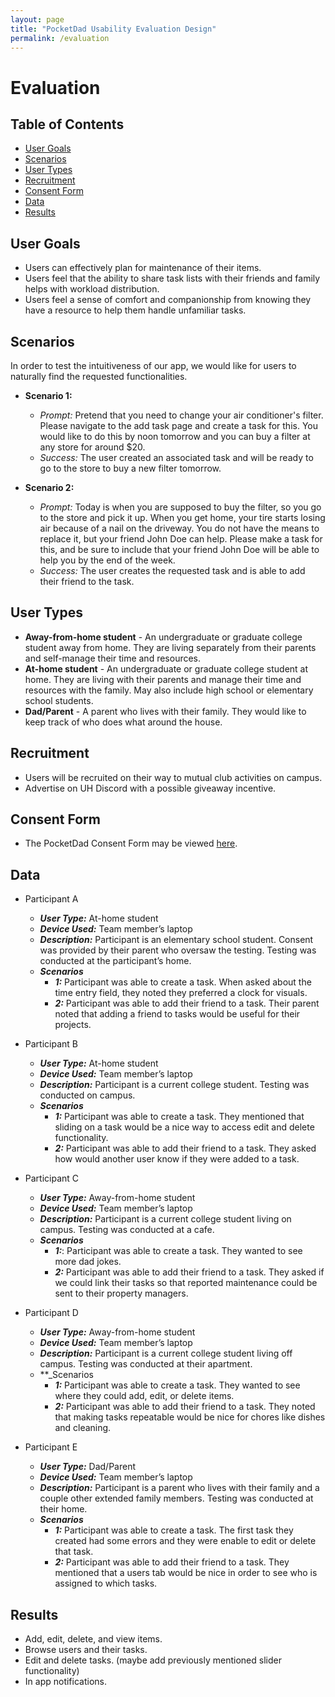 ```yaml
---
layout: page
title: "PocketDad Usability Evaluation Design"
permalink: /evaluation
---
```


# Evaluation

## Table of Contents
* [User Goals](#user-goals)
* [Scenarios](#scenarios)
* [User Types](#user-types)
* [Recruitment](#recruitment)
* [Consent Form](#consent-form)
* [Data](#data)
* [Results](#results)

## User Goals
* Users can effectively plan for maintenance of their items.
* Users feel that the ability to share task lists with their friends and family helps with workload distribution.
* Users feel a sense of comfort and companionship from knowing they have a resource to help them handle unfamiliar tasks.


## Scenarios
In order to test the intuitiveness of our app, we would like for users to naturally find the requested functionalities. 

* **Scenario 1:**
  * _Prompt:_ Pretend that you need to change your air conditioner's filter. Please navigate to the add task page and create a task for this. You would like to do this by noon tomorrow and you can buy a filter at any store for around $20.
  * _Success:_ The user created an associated task and will be ready to go to the store to buy a new filter tomorrow.

* **Scenario 2:**
  * _Prompt:_ Today is when you are supposed to buy the filter, so you go to the store and pick it up. When you get home, your tire starts losing air because of a nail on the driveway. You do not have the means to replace it, but your friend John Doe can help. Please make a task for this, and be sure to include that your friend John Doe will be able to help you by the end of the week.
  * _Success:_ The user creates the requested task and is able to add their friend to the task.

## User Types
* <b>Away-from-home student</b> - An undergraduate or graduate college student away from home. They are living separately from their parents and self-manage their time and resources.
* <b>At-home student</b> - An undergraduate or graduate college student at home. They are living with their parents and manage their time and resources with the family. May also include high school or elementary school students.
* <b>Dad/Parent</b> - A parent who lives with their family. They would like to keep track of who does what around the house.


## Recruitment
* Users will be recruited on their way to mutual club activities on campus.
* Advertise on UH Discord with a possible giveaway incentive.

## Consent Form
* The PocketDad Consent Form may be viewed [here](https://docs.google.com/document/d/1H4E4Sov_XsG9LeAEmxGS0_ljQ_ZVKheXdrr3NIZhtPA/edit?usp=sharing).

## Data
* Participant A
  * **_User Type:_** At-home student
  * **_Device Used:_** Team member’s laptop
  * **_Description:_** Participant is an elementary school student. Consent was provided by their parent who oversaw the testing. Testing was conducted at the participant’s home.
  * **_Scenarios_**
    * **_1:_** Participant was able to create a task. When asked about the time entry field, they noted they preferred a clock for visuals.
    * **_2:_** Participant was able to add their friend to a task. Their parent noted that adding a friend to tasks would be useful for their projects.

* Participant B
  * **_User Type:_** At-home student
  * **_Device Used:_** Team member’s laptop
  * **_Description:_** Participant is a current college student. Testing was conducted on campus.
  * **_Scenarios_**
    * **_1:_** Participant was able to create a task. They mentioned that sliding on a task would be a nice way to access edit and delete functionality.
    * **_2:_** Participant was able to add their friend to a task. They asked how would another user know if they were added to a task.
* Participant C
  * **_User Type:_** Away-from-home student
  * **_Device Used:_** Team member’s laptop
  * **_Description:_** Participant is a current college student living on campus. Testing was conducted at a cafe.
  * **_Scenarios_**
    * **_1:_**: Participant was able to create a task. They wanted to see more dad jokes.
    * **_2:_** Participant was able to add their friend to a task. They asked if we could link their tasks so that reported maintenance could be sent to their property managers.
* Participant D
  * **_User Type:_** Away-from-home student
  * **_Device Used:_** Team member’s laptop
  * **_Description:_** Participant is a current college student living off campus. Testing was conducted at their apartment. 
  * **_Scenarios
    * **_1:_** Participant was able to create a task. They wanted to see where they could add, edit, or delete items.
    * **_2:_** Participant was able to add their friend to a task. They noted that making tasks repeatable would be nice for chores like dishes and cleaning.
* Participant E
  * **_User Type:_** Dad/Parent
  * **_Device Used:_** Team member’s laptop
  * **_Description:_** Participant is a parent who lives with their family and a couple other extended family members. Testing was conducted at their home.
  * **_Scenarios_**
    * **_1:_** Participant was able to create a task. The first task they created had some errors and they were enable to edit or delete that task.
    * **_2:_** Participant was able to add their friend to a task. They mentioned that a users tab would be nice in order to see who is assigned to which tasks.

## Results
* Add, edit, delete, and view items.
* Browse users and their tasks.
* Edit and delete tasks. (maybe add previously mentioned slider functionality)
* In app notifications.
